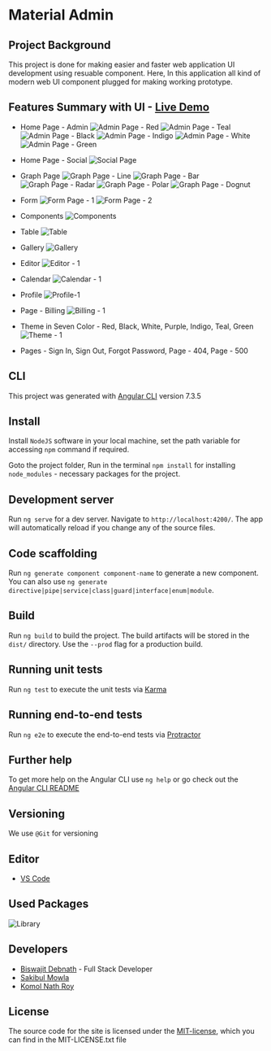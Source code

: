 # Material Admin
## Project Background

This project is done for making easier and faster web application UI development using resuable component. Here, In this application all kind of modern web UI component plugged for making working prototype.

## Features Summary with UI - [Live Demo](https://material-admin-y2022.glitch.me/#/social)

* Home Page - Admin
![Admin Page - Red](/demo-img/01-theme-admin-page-red-v3.png)
![Admin Page - Teal](/demo-img/02-theme-admin-page-teal-v1.png)
![Admin Page - Black](/demo-img/03-theme-admin-page-black-v3.png)
![Admin Page - Indigo](/demo-img/04-theme-admin-page-indigo-v1.png)
![Admin Page - White](/demo-img/05-theme-admin-page-white-v3.png)
![Admin Page - Green](/demo-img/06-theme-admin-page-green-v1.png)

* Home Page - Social
![Social Page](/demo-img/08-theme-social-v1.png)

* Graph Page
![Graph Page - Line](/demo-img/09-theme-graph-line-v1.png)
![Graph Page - Bar](/demo-img/10-theme-graph-bar-v1.png)
![Graph Page - Radar](/demo-img/11-theme-graph-radar-v1.png)
![Graph Page - Polar](/demo-img/12-theme-graph-polar-v1.png)
![Graph Page - Dognut](/demo-img/13-theme-graph-dognut-v1.png)

* Form
![Form Page - 1](/demo-img/14-theme-form-component-v1.png)
![Form Page - 2](/demo-img/15-theme-form-v2.png)

* Components
![Components](/demo-img/16-theme-components-card-v3.png)

* Table
![Table](/demo-img/17-theme-table-v3.png)

* Gallery
![Gallery](/demo-img/18-theme-gallery-v4.png)

* Editor
![Editor - 1](/demo-img/19-theme-editor-v1.png)

* Calendar
![Calendar - 1](/demo-img/20-theme-calendar-v1.png)

* Profile
![Profile-1](/demo-img/21-theme-profile-v1.png)

* Page - Billing
![Billing - 1](/demo-img/22-theme-billing-v1.png)

* Theme in Seven Color - Red, Black, White, Purple, Indigo, Teal, Green
![Theme - 1](/demo-img/23-theme-supported-colors-v1.png)

* Pages - Sign In, Sign Out, Forgot Password, Page - 404, Page - 500 


## CLI

This project was generated with [Angular CLI](https://github.com/angular/angular-cli) version 7.3.5

## Install

Install `NodeJS` software in your local machine, set the path variable for accessing `npm` command if required.

Goto the project folder, Run in the terminal `npm install` for installing `node_modules` - necessary packages for the project.

## Development server

Run `ng serve` for a dev server. Navigate to `http://localhost:4200/`. The app will automatically reload if you change any of the source files.

## Code scaffolding

Run `ng generate component component-name` to generate a new component. You can also use `ng generate directive|pipe|service|class|guard|interface|enum|module`.

## Build

Run `ng build` to build the project. The build artifacts will be stored in the `dist/` directory. Use the `--prod` flag for a production build.

## Running unit tests

Run `ng test` to execute the unit tests via [Karma](https://karma-runner.github.io)

## Running end-to-end tests

Run `ng e2e` to execute the end-to-end tests via [Protractor](http://www.protractortest.org/)

## Further help

To get more help on the Angular CLI use `ng help` or go check out the [Angular CLI README](https://github.com/angular/angular-cli/blob/master/README.md)

## Versioning

We use `@Git` for versioning

## Editor

* [VS Code](https://code.visualstudio.com/ "VSCode Home Page")

## Used Packages

![Library](/demo-img/24-theme-library.png)

## Developers

* [Biswajit Debnath](https://www.linkedin.com/in/coderbd/ "Biswajit Debnath's LinkedIn Profile") - Full Stack Developer
* [Sakibul Mowla](https://www.linkedin.com/in/sakibulmowla/ "Sakibul Mowla's LinkedIn Profile")
* [Komol Nath Roy](https://www.linkedin.com/in/knroy/ "Komol Nath Roy's LinkedIn Profile")

## License

The source code for the site is licensed under the [MIT-license](https://opensource.org/licenses/MIT), which you can find in the MIT-LICENSE.txt file